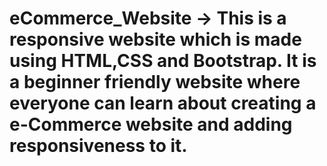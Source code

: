 # eCommerce_Website -> This is a responsive website which is made using HTML,CSS and Bootstrap. It is a beginner friendly website where everyone can learn about creating a e-Commerce website and adding responsiveness to it.
